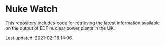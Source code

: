 # Nuke Watch

This repository includes code for retrieving the latest information available on the output of EDF nuclear power plants in the UK.

Last updated: 2021-02-16 14:06